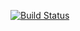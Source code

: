 [![Build Status](https://dev.azure.com/matt-clegg/AzureTesting/_apis/build/status/matt-clegg.AzureTest?branchName=master)](https://dev.azure.com/matt-clegg/AzureTesting/_build/latest?definitionId=1&branchName=master)